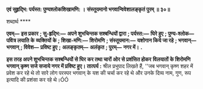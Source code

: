 **एवं सुहृद्भि: पर्यस्त: पुण्यश्लोकशिखामणि: ।** **संस्तूयमानो भगवान्विवेशालङ्कृतं पुरम् ॥ ३०॥** 

शब्दार्थ **** 

**एवम्—** **इस प्रकार** **; सु-हृद्भि:—** **अपने शुभचिन्तक सश्बन्धियों द्वारा** **; पर्यस्त:—** **घिरे हुए** **; पुण्य-श्लोक—** **पवित्र लयाति के** **व्यक्तियों के** **; शिखा-मणि:—** **शिरोमणि** **; संस्तूयमान:—** **यशोगान किये जा रहे** **; भगवान्—** **भगवान्** **; विवेश—** **प्रविष्ट हुए** **;** **अलङ्कृतम्—** **अलंकृत** **; पुरम्—** **नगर में।** **.** 

**इस तरह अपने शुभचिन्तक सश्बन्धियों से घिर कर तथा चारों ओर से प्रशंसित होकर** **विलयातों के शिरोमणि भगवान् कृष्ण सजे सजाये नगर में प्रविष्ट हुए।** **तात्पर्य :** श्रील प्रभुपाद लिखते हैं, ''जब भगवान् कृष्ण शहर में प्रवेश कर रहे थे तो सारे लोग परस्पर भगवान् के यश की चर्चा कर रहे थे और उनके दिव्य नाम, गुण, रूप इत्यादि की प्रशंसा कर रहे थे।ÓÓ  